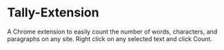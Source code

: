 # Tally-Extension
A Chrome extension to easily count the number of words, characters, and paragraphs on any site. Right click on any selected text and click Count.
